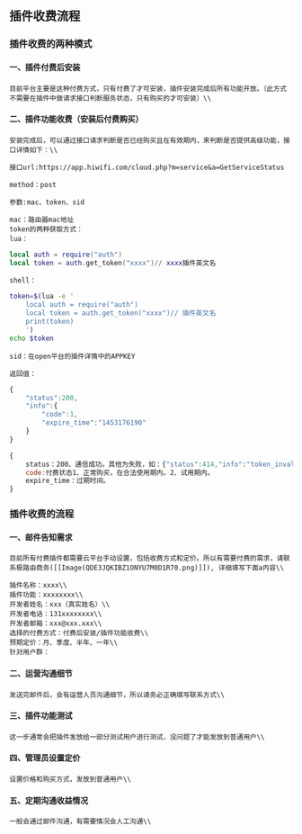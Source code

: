 

## 插件收费流程

### 插件收费的两种模式

#### 一、插件付费后安装

    目前平台主要是这种付费方式，只有付费了才可安装，插件安装完成后所有功能开放。（此方式不需要在插件中做请求接口判断服务状态，只有购买的才可安装）\\

#### 二、插件功能收费（安装后付费购买）

    安装完成后，可以通过接口请求判断是否已经购买且在有效期内，来判断是否提供高级功能，接口详情如下：\\
    
    接口url:https://app.hiwifi.com/cloud.php?m=service&a=GetServiceStatus 

    method：post 

    参数:mac、token、sid

    mac：路由器mac地址
    token的两种获取方式：
    lua：
```lua
local auth = require("auth")
local token = auth.get_token("xxxx")// xxxx插件英文名
```

    shell：
```bash
token=$(lua -e '
    local auth = require("auth")
    local token = auth.get_token("xxxx")// 插件英文名
    print(token)
    ')
echo $token
```

    sid：在open平台的插件详情中的APPKEY
    
    返回值：
```javascript
{
    "status":200,
    "info":{
        "code":1,
        "expire_time":"1453176190"
    }
}
```
```javascript
{
    status：200、通信成功。其他为失败，如：{"status":414,"info":"token_invalid"}为token验证失败
    code:付费状态1、正常购买，在合法使用期内。2、试用期内。
    expire_time：过期时间。
}
```

### 插件收费的流程

#### 一、邮件告知需求

    目前所有付费插件都需要云平台手动设置，包括收费方式和定价。所以有需要付费的需求，请联系极路由商务([[Image(QDE3JQKIBZ1ONYU7M0D1R70.png)]]), 详细填写下面a内容\\

    插件名称：xxxx\\
    插件功能：xxxxxxxx\\
    开发者姓名：xxx（真实姓名）\\
    开发者电话：131xxxxxxxx\\
    开发者邮箱：xxx@xxx.xxx\\
    选择的付费方式：付费后安装/插件功能收费\\
    预期定价：月、季度、半年、一年\\
    针对用户群：

#### 二、运营沟通细节

    发送完邮件后，会有运营人员沟通细节，所以请务必正确填写联系方式\\

#### 三、插件功能测试

    这一步通常会把插件发放给一部分测试用户进行测试，没问题了才能发放到普通用户\\

#### 四、管理员设置定价

    设置价格和购买方式，发放到普通用户\\

#### 五、定期沟通收益情况

    一般会通过邮件沟通，有需要情况会人工沟通\\
    
